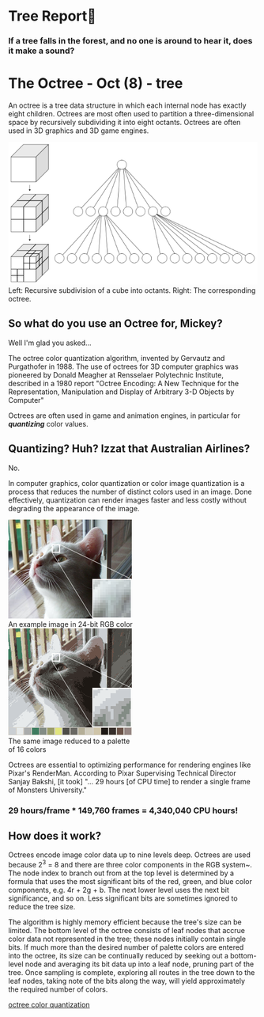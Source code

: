 # Tree Report🌲
### If a tree falls in the forest, and no one is around to hear it, does it make a sound?

# The Octree - Oct (8) - tree
An octree is a tree data structure in which each internal node has exactly eight children. Octrees are most often used to partition a three-dimensional space by recursively subdividing it into eight octants. Octrees are often used in 3D graphics and 3D game engines.

![Octree](/img/640px-Octree2.svg.png "Octree")  
  Left: Recursive subdivision of a cube into octants. Right: The corresponding octree.
## So what do you use an Octree for, Mickey?

Well I'm glad you asked...

The octree color quantization algorithm, invented by Gervautz and Purgathofer in 1988. The use of octrees for 3D computer graphics was pioneered by Donald Meagher at Rensselaer Polytechnic Institute, described in a 1980 report "Octree Encoding: A New Technique for the Representation, Manipulation and Display of Arbitrary 3-D Objects by Computer"

Octrees are often used in game and animation engines, in particular for ***quantizing*** color values.

## Quantizing? Huh? Izzat that Australian Airlines?

No.

In computer graphics, color quantization or color image quantization is a process that reduces the number of distinct colors used in an image. Done effectively, quantization can render images faster and less costly without degrading the appearance of the image.

![Undithered](img/Dithering_example_undithered.png "24 bit Image")  
  An example image in 24-bit RGB color  
![Dithered](img/Dithering_example_undithered_16color_palette.png  "Image reduced to 16 bit palette")  
  The same image reduced to a palette   
  of 16 colors

Octrees are essential to optimizing performance for rendering engines like Pixar's RenderMan. According to Pixar Supervising Technical Director Sanjay Bakshi, [it took] "... 29 hours [of CPU time] to render a single frame of Monsters University." 

### 29 hours/frame * 149,760 frames = 4,340,040 CPU hours! 

## How does it work?

Octrees encode image color data up to nine levels deep. Octrees are used because 2<sup>3</sup> = 8 and there are three color components in the RGB system~. The node index to branch out from at the top level is determined by a formula that uses the most significant bits of the red, green, and blue color components, e.g. 4r + 2g + b. The next lower level uses the next bit significance, and so on. Less significant bits are sometimes ignored to reduce the tree size.

The algorithm is highly memory efficient because the tree's size can be limited. The bottom level of the octree consists of leaf nodes that accrue color data not represented in the tree; these nodes initially contain single bits. If much more than the desired number of palette colors are entered into the octree, its size can be continually reduced by seeking out a bottom-level node and averaging its bit data up into a leaf node, pruning part of the tree. Once sampling is complete, exploring all routes in the tree down to the leaf nodes, taking note of the bits along the way, will yield approximately the required number of colors.

[octree color quantization](https://observablehq.com/@tmcw/octree-color-quantization#uniqueColors)